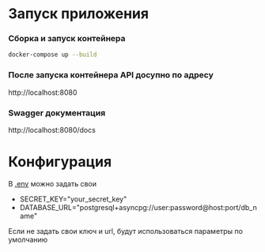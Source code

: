 # Запуск приложения
### Сборка и запуск контейнера
```bash
docker-compose up --build
```
### После запуска контейнера API досупно по адресу
http://localhost:8080
### Swagger документация
http://localhost:8080/docs

# Конфигурация
В [.env](.env) можно задать свои
- SECRET_KEY="your_secret_key"
- DATABASE_URL="postgresql+asyncpg://user:password@host:port/db_name"

Если не задать свои ключ и url, будут использоваться параметры по умолчанию